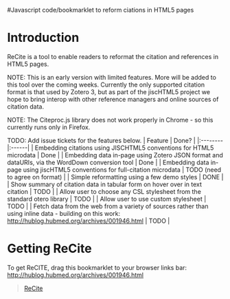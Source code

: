 #Javascript code/bookmarklet to reform ciations in HTML5 pages

# Introduction #

ReCite is a tool to enable readers to reformat the citation and references in HTML5 pages.

NOTE: This is an early version with limited features. More will be added to this tool over the coming weeks. Currently the only supported citation format is that used by Zotero 3, but as part of the jiscHTML5 project we hope to bring interop with other reference managers and online sources of citation data.

NOTE: The Citeproc.js library does not work properly in Chrome - so this currently runs only in Firefox.

TODO: Add issue tickets for the features below.
| Feature | Done? |
|:--------|:------|
| Embedding citations using JISCHTML5 conventions for HTML5 microdata | Done |
| Embedding data in-page using Zotero JSON format and dataURIs, via the WordDown conversion tool | Done |
| Embedding data in-page using jiscHTML5 conventions for full-citation microdata | TODO (need to agree on format) |
| Simple reformatting using a few demo styles | DONE |
| Show summary of citation data in tabular form on hover over in text citation | TODO |
| Allow user to choose any CSL stylesheet from the standard otero library | TODO |
| Allow user to use custom stylesheet | TODO |
| Fetch data from the web from a variety of sources rather than using inline data - building on this work: http://hublog.hubmed.org/archives/001946.html | TODO |


# Getting ReCite #
To get ReCITE, drag this bookmarklet to your browser links bar:
http://hublog.hubmed.org/archives/001946.html

> <a href="javascript:(function(){var head=document.getElementsByTagName('head')[0],script=document.createElement('script');script.type='text/javascript';script.src='http://jischtml5.googlecode.com/git/tools/bookmarklets/recite/recite-bookmarklet.js';head.appendChild(script);})(); void 0">ReCite</a>